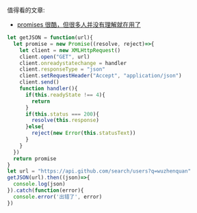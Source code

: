 值得看的文章:

- [promises 很酷，但很多人并没有理解就在用了](https://mp.weixin.qq.com/s?__biz=MzAxODE2MjM1MA==&mid=2651551800&idx=1&sn=d06d319c002fdca153bc2abe9352e959&key=704ebd6d743c67047f00a8aa655b453b6080608d6578f4f989711d55c287953da026511afc178b9dfbc0269c612cded28bb3cb6b409922d82b3b2e527d86e43c72411fdb9eaa48e5decf398c3f1d80e1&ascene=0&uin=NjA4MTU0NDU%3D&devicetype=iMac+MacBookPro12%2C1+OSX+OSX+10.12.3+build(16D32)&version=12000410&nettype=WIFI&fontScale=100&pass_ticket=GUQwuqUWlEj%2FySDi2a41I0zG%2BQZBuflrFe0qBZsj75g%3D)

```javascript
let getJSON = function(url){
  let promise = new Promise((resolve, reject)=>{
    let client = new XMLHttpRequest()
    client.open("GET", url)
    client.onreadystatechange = handler
    client.responseType = "json"
    client.setRequestHeader("Accept", "application/json")
    client.send()
    function handler(){
      if(this.readyState !== 4){
        return
      }
      if(this.status === 200){
        resolve(this.response)
      }else{
        reject(new Error(this.statusText))
      }
    }
  })
  return promise
}
let url = "https://api.github.com/search/users?q=wuzhenquan"
getJSON(url).then((json)=>{
  console.log(json)
}).catch(function(error){
  console.error('出错了', error)
})
```

